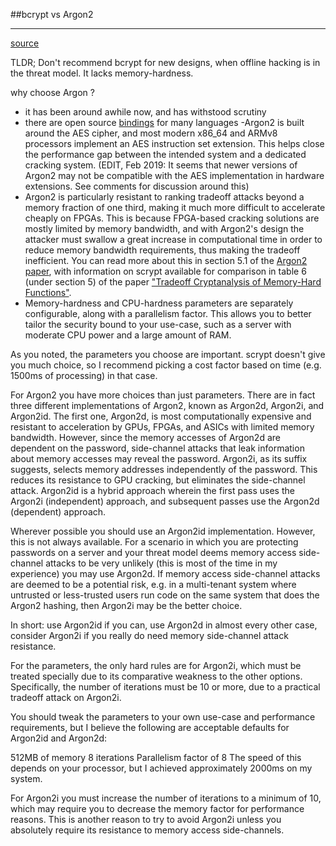 ##bcrypt vs Argon2
***
[source](https://security.stackexchange.com/questions/193351/in-2018-what-is-the-recommended-hash-to-store-passwords-bcrypt-scrypt-argon2)

TLDR; Don't recommend bcrypt for new designs, when offline hacking is in the threat model. It lacks memory-hardness.


why choose Argon ?
- it has been around awhile now, and has withstood scrutiny
- there are open source [bindings](https://github.com/p-h-c/phc-winner-argon2) for many languages
-Argon2 is built around the AES cipher, and most modern x86_64 and ARMv8 processors implement an AES instruction set extension. This helps close the performance gap between the intended system and a dedicated cracking system. (EDIT, Feb 2019: It seems that newer versions of Argon2 may not be compatible with the AES implementation in hardware extensions. See comments for discussion around this)
- Argon2 is particularly resistant to ranking tradeoff attacks beyond a memory fraction of one third, making it much more difficult to accelerate cheaply on FPGAs. This is because FPGA-based cracking solutions are mostly limited by memory bandwidth, and with Argon2's design the attacker must swallow a great increase in computational time in order to reduce memory bandwidth requirements, thus making the tradeoff inefficient. You can read more about this in section 5.1 of the [Argon2 paper](https://github.com/P-H-C/phc-winner-argon2/blob/master/argon2-specs.pdf), with information on scrypt available for comparison in table 6 (under section 5) of the paper ["Tradeoff Cryptanalysis of Memory-Hard Functions"](https://eprint.iacr.org/2015/227.pdf).
- Memory-hardness and CPU-hardness parameters are separately configurable, along with a parallelism factor. This allows you to better tailor the security bound to your use-case, such as a server with moderate CPU power and a large amount of RAM.

As you noted, the parameters you choose are important. scrypt doesn't give you much choice, so I recommend picking a cost factor based on time (e.g. 1500ms of processing) in that case.

For Argon2 you have more choices than just parameters. There are in fact three different implementations of Argon2, known as Argon2d, Argon2i, and Argon2id. The first one, Argon2d, is most computationally expensive and resistant to acceleration by GPUs, FPGAs, and ASICs with limited memory bandwidth. However, since the memory accesses of Argon2d are dependent on the password, side-channel attacks that leak information about memory accesses may reveal the password. Argon2i, as its suffix suggests, selects memory addresses independently of the password. This reduces its resistance to GPU cracking, but eliminates the side-channel attack. Argon2id is a hybrid approach wherein the first pass uses the Argon2i (independent) approach, and subsequent passes use the Argon2d (dependent) approach.

Wherever possible you should use an Argon2id implementation. However, this is not always available. For a scenario in which you are protecting passwords on a server and your threat model deems memory access side-channel attacks to be very unlikely (this is most of the time in my experience) you may use Argon2d. If memory access side-channel attacks are deemed to be a potential risk, e.g. in a multi-tenant system where untrusted or less-trusted users run code on the same system that does the Argon2 hashing, then Argon2i may be the better choice.

In short: use Argon2id if you can, use Argon2d in almost every other case, consider Argon2i if you really do need memory side-channel attack resistance.

For the parameters, the only hard rules are for Argon2i, which must be treated specially due to its comparative weakness to the other options. Specifically, the number of iterations must be 10 or more, due to a practical tradeoff attack on Argon2i.

You should tweak the parameters to your own use-case and performance requirements, but I believe the following are acceptable defaults for Argon2id and Argon2d:

512MB of memory
8 iterations
Parallelism factor of 8
The speed of this depends on your processor, but I achieved approximately 2000ms on my system.

For Argon2i you must increase the number of iterations to a minimum of 10, which may require you to decrease the memory factor for performance reasons. This is another reason to try to avoid Argon2i unless you absolutely require its resistance to memory access side-channels.
